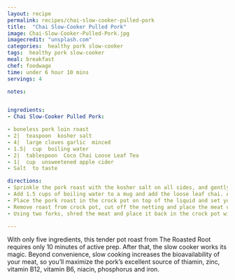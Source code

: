 ```yaml
---
layout: recipe
permalink: recipes/chai-slow-cooker-pulled-pork
title:  "Chai Slow-Cooker Pulled Pork"
image: Chai-Slow-Cooker-Pulled-Pork.jpg
imagecredit: "unsplash.com"
categories:  healthy pork slow-cooker
tags:  healthy pork slow-cooker
meal: breakfast
chef: foodwage
time: under 6 hour 10 mins
servings: 4

notes:


ingredients:
- Chai Slow-Cooker Pulled Pork:

- boneless pork loin roast
- 2|  teaspoon  kosher salt
- 4|  large cloves garlic  minced
- 1.5|  cup  boiling water
- 2|  tablespoon  Coco Chai Loose Leaf Tea
- 1|  cup  unsweetened apple cider
- Salt  to taste

directions:
- Sprinkle the pork roast with the kosher salt on all sides, and gently pat the minced garlic onto the meat.
- Add 1.5 cups of boiling water to a mug and add the loose leaf chai. Allow the tea to steep for 8 minutes before adding it to your crock pot along with the apple cider.
- Place the pork roast in the crock pot on top of the liquid and set your crock pot on low. Cook for 6 hours, spooning liquid onto the meat periodically.
- Remove roast from crock pot, cut off the netting and place the meat on a cutting board.
- Using two forks, shred the meat and place it back in the crock pot with the juices for another 10 minutes.

---
```


With only five ingredients, this tender pot roast from The Roasted Root requires only 10 minutes of active prep. After that, the slow cooker works its magic. Beyond convenience, slow cooking increases the bioavailability of your meat, so you’ll maximize the pork’s excellent source of thiamin, zinc, vitamin B12, vitamin B6, niacin, phosphorus and iron.